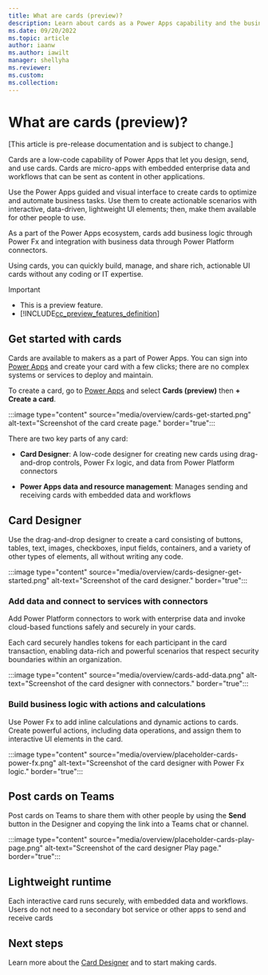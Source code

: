 ```yaml
---
title: What are cards (preview)?
description: Learn about cards as a Power Apps capability and the business problems they can help you solve.
ms.date: 09/20/2022
ms.topic: article
author: iaanw
ms.author: iawilt
manager: shellyha
ms.reviewer: 
ms.custom: 
ms.collection: 
---
```


# What are cards (preview)?

[This article is pre-release documentation and is subject to change.]

Cards are a low-code capability of Power Apps that let you design, send, and use cards. Cards are micro-apps with embedded enterprise data and workflows that can be sent as content in other applications.

Use the Power Apps guided and visual interface to create cards to optimize and automate business tasks. Use them to create actionable scenarios with interactive, data-driven, lightweight UI elements; then, make them available for other people to use.

As a part of the Power Apps ecosystem, cards add business logic through Power Fx and integration with business data through Power Platform connectors.

Using cards, you can quickly build, manage, and share rich, actionable UI cards without any coding or IT expertise.

> [!IMPORTANT]
> - This is a preview feature.
> - [!INCLUDE[cc_preview_features_definition](../includes/cc-preview-features-definition.md)]

## Get started with cards

Cards are available to makers as a part of Power Apps. You can sign into [Power Apps](https://make.powerapps.com) and create your card with a few clicks; there are no complex systems or services to deploy and maintain.

To create a card, go to [Power Apps](https://make.powerapps.com) and select **Cards (preview)** then **+ Create a card**.

:::image type="content" source="media/overview/cards-get-started.png" alt-text="Screenshot of the card create page." border="true":::

There are two key parts of any card:

- **Card Designer**: A low-code designer for creating new cards using drag-and-drop controls, Power Fx logic, and data from Power Platform connectors

- **Power Apps data and resource management**: Manages sending and receiving cards with embedded data and workflows

## Card Designer

Use the drag-and-drop designer to create a card consisting of buttons, tables, text, images, checkboxes, input fields, containers, and a variety of other types of elements, all without writing any code.

:::image type="content" source="media/overview/cards-designer-get-started.png" alt-text="Screenshot of the card designer." border="true":::

### Add data and connect to services with connectors

Add Power Platform connectors to work with enterprise data and invoke cloud-based functions safely and securely in your cards.

Each card securely handles tokens for each participant in the card transaction, enabling data-rich and powerful scenarios that respect security boundaries within an organization.

:::image type="content" source="media/overview/cards-add-data.png" alt-text="Screenshot of the card designer with connectors." border="true":::

### Build business logic with actions and calculations

Use Power Fx to add inline calculations and dynamic actions to cards. Create powerful actions, including data operations, and assign them to interactive UI elements in the card.

:::image type="content" source="media/overview/placeholder-cards-power-fx.png" alt-text="Screenshot of the card designer with Power Fx logic." border="true":::

## Post cards on Teams

Post cards on Teams to share them with other people by using the **Send** button in the Designer and copying the link into a Teams chat or channel.

:::image type="content" source="media/overview/placeholder-cards-play-page.png" alt-text="Screenshot of the card designer Play page." border="true":::

## Lightweight runtime

Each interactive card runs securely, with embedded data and workflows. Users do not need to a secondary bot service or other apps to send and receive cards

## Next steps

Learn more about the [Card Designer](make-a-card/designer-overview.md) and to start making cards.
